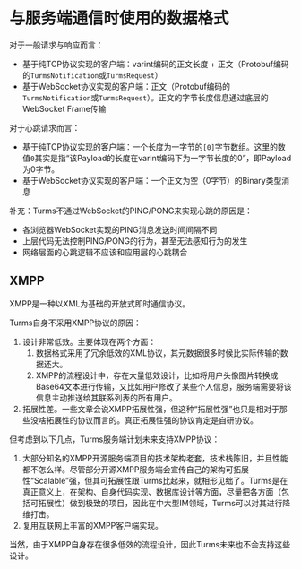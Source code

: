 # 与服务端通信时使用的数据格式

对于一般请求与响应而言：

* 基于纯TCP协议实现的客户端：varint编码的正文长度 + 正文（Protobuf编码的`TurmsNotification`或`TurmsRequest`）
* 基于WebSocket协议实现的客户端：正文（Protobuf编码的`TurmsNotification`或`TurmsRequest`）。正文的字节长度信息通过底层的WebSocket Frame传输

对于心跳请求而言：

* 基于纯TCP协议实现的客户端：一个长度为一字节的`[0]`字节数组。这里的数值`0`其实是指“该Payload的长度在varint编码下为一字节长度的0”，即Payload为0字节。
* 基于WebSocket协议实现的客户端：一个正文为空（0字节）的Binary类型消息

补充：Turms不通过WebSocket的PING/PONG来实现心跳的原因是：

* 各浏览器WebSocket实现的PING消息发送时间间隔不同
* 上层代码无法控制PING/PONG的行为，甚至无法感知行为的发生
* 网络层面的心跳逻辑不应该和应用层的心跳耦合

## XMPP

XMPP是一种以XML为基础的开放式即时通信协议。

Turms自身不采用XMPP协议的原因：

1. 设计非常低效。主要体现在两个方面：
   1. 数据格式采用了冗余低效的XML协议，其元数据很多时候比实际传输的数据还大。
   2. XMPP的流程设计中，存在大量低效设计，比如将用户头像图片转换成Base64文本进行传输，又比如用户修改了某些个人信息，服务端需要将该信息主动推送给其联系列表的所有用户。
2. 拓展性差。一些文章会说XMPP拓展性强，但这种“拓展性强”也只是相对于那些没啥拓展性的协议而言的。真正拓展性强的协议肯定是自研协议。

但考虑到以下几点，Turms服务端计划未来支持XMPP协议：

1. 大部分知名的XMPP开源服务端项目的技术架构老套，技术栈陈旧，并且性能都不怎么样。尽管部分开源XMPP服务端会宣传自己的架构可拓展性“Scalable”强，但其可拓展性跟Turms比起来，就相形见绌了。Turms是在真正意义上，在架构、自身代码实现、数据库设计等方面，尽量把各方面（包括可拓展性）做到极致的项目，因此在中大型IM领域，Turms可以对其进行降维打击。
2. 复用互联网上丰富的XMPP客户端实现。

当然，由于XMPP自身存在很多低效的流程设计，因此Turms未来也不会支持这些设计。